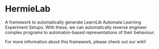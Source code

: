 # HermieLab
A framework to automatically generate LearnLib Automata Learning Experiment Setups. With these, we can automatically reverse engineer complex programs to automaton-based representations of their behaviour.

For more information about this framework, please check out our wiki!
